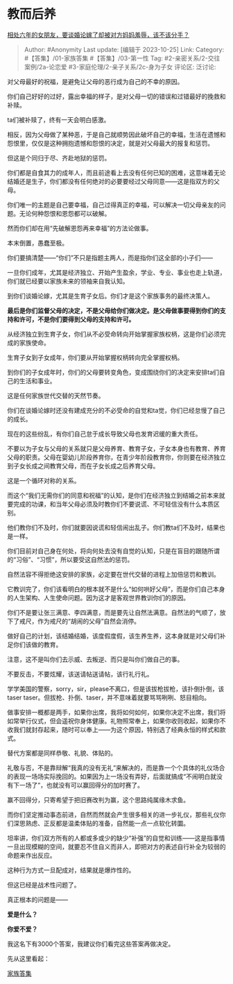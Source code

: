 # 教而后养
[相处六年的女朋友，要谈婚论嫁了却被对方妈妈羞辱，该不该分手？](https://www.zhihu.com/question/625372154/answer/3263220225)

> Author: #Anonymity
> Last update: [编辑于 2023-10-25]
> Link:
> Category: #【答集】/01-家族答集 #【答集】/03-第一性
> Tag: #2-亲密关系/2-交往案例/2a-论恋爱 #3-家庭伦理/2-亲子关系/2c-身为子女
> 评论区:
> 泛讨论:

对父母最好的祝福，是避免让父母的恶行成为自己的不幸的原因。

你们自己好好的过好，露出幸福的样子，是对父母一切的错误和过错最好的挽救和补赎。

ta们被补赎了，终有一天会明白感激。

相反，因为父母做了某种恶，于是自己就顺势因此破坏自己的幸福，生活在遗憾和怨恨里，仅仅是这种拥抱遗憾和怨恨的决定，就是对父母最大的报复和惩罚。

但这是个同归于尽、齐赴地狱的惩罚。

你们都是自食其力的成年人，而且前途看上去没有任何已知的困难，这意味着无论结婚还是生子，你们都没有任何绝对的必要要经过父母同意——这是指双方的父母。

你们唯一的主题是自己要幸福，自己过得真正的幸福，可以解决一切父母亲友的问题。无论何种怨恨和恩怨都可以破解。

然而你们却在用“先破解恩怨再来幸福”的方法论做事。

本末倒置，愚蠢至极。

你们要搞清楚——“你们”不只是指题主两人，而是指你们这全部的小子们——

一旦你们成年，尤其是经济独立、开始产生盈余，学业、专业、事业也走上轨道，你们就已经要以家族未来的领袖来自我认知。

到你们谈婚论嫁，尤其是生育子女后。你们才是这个家族事务的最终决策人。

**最后是你们监督父母的决定，不是父母给你们做决定。是父母做事要得到你们的支持和许可，不是你们要得到父母的支持和许可。**

从经济独立到生育子女，你们从不必受命转向开始掌握家族权柄，这是你们必须完成的家族使命。

生育子女到子女成年，你们要从开始掌握权柄转向完全掌握权柄。

到你们的子女成年时，你们的父母要转变角色，变成围绕你们的决定来安排ta们自己的生活和事业。

这是任何家族世代交替的天然节奏。

你们在谈婚论嫁时还没有建成充分的不必受命的自觉和ta觉，你们已经怠慢了自己的成长。

现在的这些纷乱，有你们自己怠于成长导致父母也发育迟缓的重大责任。

不要以为子女与父母的关系就只是父母养育、教育子女，子女本身也有教育、养育父母的职责。父母在婴幼儿阶段养育你，在青少年阶段教育你，你则要在经济独立到子女长成之间教育父母，而在子女长成之后养育父母。

这是一个循环对称的关系。

而这个“我们无需你们的同意和祝福”的认知，是你们在经济独立到结婚之前本来就要完成的功课，和当年父母必须及时教你们不要说谎、不可轻信没有什么本质区别。

他们教你们不及时，你们就要因说谎和轻信闹出乱子。你们教ta们不及时，结果也是一样。

你们目前对自己身在何处，将向何处去没有自觉的认知，只是在盲目的跟随所谓的“习俗”、“习惯”，所以要受这自然法的惩罚。

自然法容不得拒绝这安排的家族，必定要在世代交替的进程上加倍惩罚和教训。

它教训完了，你们该看明白的根本就不是什么“如何哄好父母”，而是你们自己本身的人生架构、人生使命问题。因为这才是客观世界教训你们的原因。

你们不是要让张三满意、李四满意，而是要先让自然法满意。自然法的气顺了，放下了戒尺，作为戒尺的“胡闹的父母”自然会消停。

做好自己的计划，该结婚结婚，该度假度假，该生养生养，这本身就是对父母们补足你们该做的教育。

注意，这不是叫你们去示威、去叛逆、而只是叫你们做自己的事。

不要反击，不要炫耀，该送请帖送请帖，该行礼行礼。

学学美国的警察，sorry，sir，please不离口，但是该拔枪拔枪，该扑倒扑倒，该taser taser。但拔枪、扑倒、taser，并不意味着就要骂骂咧咧、怒目相向。

做事安排一概都是两手，如果你出席，我将如何如何，如果你决定不出席，我们将如常举行仪式，但会遥祝你身体健康。礼物照常奉上，如果你收则收起，如果你不收我们就封存起来，随时可以奉上——为这个原因，特别选了经典永恒的样式和款式。

替代方案都是同样恭敬、礼貌、体贴的。

礼敬与否，不是靠辩解“我真的没有无礼”来解决的，而是靠一个个具体的礼仪场合的表现一场场实际挽回的。如果因为上一场没有弄好，后面就搞成“不闹明白就没有下一场了”，也就没有可以赢回得分的加时赛了。

赢不回得分，只寄希望于把旧赛改判为赢，这个思路纯属缘木求鱼。

而你们坚定推动事态前进，自然而然就会产生很多相关的进一步礼仪，那些礼仪你们深思熟虑、正反都是温柔体贴的准备，自然能一点一点软化转圜。

坦率讲，你们双方所有的人都或多或少的缺少“补强”的自觉和训练——这是指事情一旦出现模糊的空间，就要忍不住自义而非人，即把对方的表述自行补全为较弱的命题来作出反应。

这种行为方式一旦配成对，结果就是爆炸性的。

但这已经是战术性问题了。

真正根本的问题是——

**爱是什么？**

**你爱不爱？**

我这名下有3000个答案，我建议你们看完这些答案再做决定。

先从这里看起：

[家族答集](https://zhihu.com/collection/378738313)
